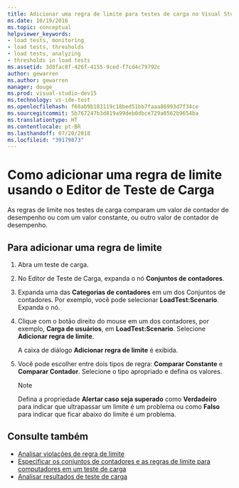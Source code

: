 ```yaml
---
title: Adicionar uma regra de limite para testes de carga no Visual Studio
ms.date: 10/19/2016
ms.topic: conceptual
helpviewer_keywords:
- load tests, monitoring
- load tests, thresholds
- load tests, analyzing
- thresholds in load tests
ms.assetid: 3d8fac8f-426f-4155-9ced-f7cd4c79792c
author: gewarren
ms.author: gewarren
manager: douge
ms.prod: visual-studio-dev15
ms.technology: vs-ide-test
ms.openlocfilehash: f68ab9b183119c18bed51bb7faaa86993d7f34ce
ms.sourcegitcommit: 5b767247b3d819a99deb0dbce729a0562b9654ba
ms.translationtype: HT
ms.contentlocale: pt-BR
ms.lasthandoff: 07/20/2018
ms.locfileid: "39179873"
---
```

# <a name="how-to-add-a-threshold-rule-using-the-load-test-editor"></a>Como adicionar uma regra de limite usando o Editor de Teste de Carga

As regras de limite nos testes de carga comparam um valor de contador de desempenho ou com um valor constante, ou outro valor de contador de desempenho.

## <a name="to-add-a-threshold-rule"></a>Para adicionar uma regra de limite

1.  Abra um teste de carga.

2.  No Editor de Teste de Carga, expanda o nó **Conjuntos de contadores**.

3.  Expanda uma das **Categorias de contadores** em um dos Conjuntos de contadores. Por exemplo, você pode selecionar **LoadTest:Scenario**. Expanda o nó.

4.  Clique com o botão direito do mouse em um dos contadores, por exemplo, **Carga de usuários**, em **LoadTest:Scenario**. Selecione **Adicionar regra de limite**.

     A caixa de diálogo **Adicionar regra de limite** é exibida.

5.  Você pode escolher entre dois tipos de regra: **Comparar Constante** e **Comparar Contador**. Selecione o tipo apropriado e defina os valores.

    > [!NOTE]
    > Defina a propriedade **Alertar caso seja superado** como **Verdadeiro** para indicar que ultrapassar um limite é um problema ou como **Falso** para indicar que ficar abaixo do limite é um problema.

## <a name="see-also"></a>Consulte também

- [Analisar violações de regra de limite](../test/analyze-threshold-rule-violations-in-load-tests.md)
- [Especificar os conjuntos de contadores e as regras de limite para computadores em um teste de carga](../test/specify-counter-sets-and-threshold-rules-for-load-testing.md)
- [Analisar resultados de teste de carga](../test/analyze-load-test-results-using-the-load-test-analyzer.md)
